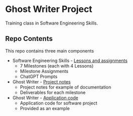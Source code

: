 # Ghost Writer Project

Training class in Software Engineering Skills.

## Repo Contents

This repo contains three main components

* Software Engineering Skills - [Lessons and assignments](../SoftwareEngineering/README.md)
    * 7 Milestones (each with 4 Lessons)
    * Milestone Assignments
    * ChatGPT Prompts
* Ghost Writer - [Project notes](../GhostWriterProject/README.md)
    * Project notes for example of documentation
    * Deliverables for each milestone
* Ghost Writer - [Application code](../GhostWriterApp/README.md)
    * Application code for software project
    * Provided as an example
